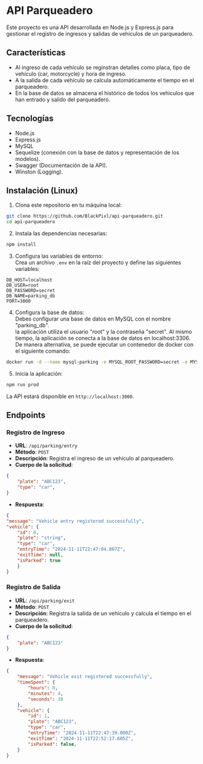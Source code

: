 # API Parqueadero

Este proyecto es una API desarrollada en Node.js y Express.js para gestionar el registro de ingresos y salidas de vehículos de un parqueadero.

## Características

- Al ingreso de cada vehículo se reginstran detalles como placa, tipo de vehículo (car, motorcycle) y hora de ingreso.
- A la salida de cada vehículo se calcula automáticamente el tiempo en el parqueadero.
- En la base de datos se almacena el histórico de todos los vehiculos que han entrado y salido del parqueadero.

## Tecnologías

- Node.js
- Express.js
- MySQL
- Sequelize (conexión con la base de datos y representación de los modelos).
- Swagger (Documentación de la API).
- Winston (Logging).

## Instalación (Linux)

1. Clona este repositorio en tu máquina local:  
```bash
git clone https://github.com/BlackPixl/api-parqueadero.git
cd api-parqueadero
```

2. Instala las dependencias necesarias:  
```bash
npm install
```

3. Configura las variables de entorno:  
Crea un archivo `.env` en la raíz del proyecto y define las siguientes variables:  

```env
DB_HOST=localhost
DB_USER=root
DB_PASSWORD=secret
DB_NAME=parking_db
PORT=3000
```
4. Configura la base de datos:  
Debes configurar una base de datos en MySQL con el nombre "parking_db".  
la aplicación utiliza el usuario "root" y la contraseña "secret". Al mismo tiempo, la aplicación se conecta a la base de datos en localhost:3306.  
De manera alternativa, se puede ejecutar un contenedor de docker con el siguiente comando:  
```bash
docker run -d --name mysql-parking -e MYSQL_ROOT_PASSWORD=secret -e MYSQL_DATABASE=parking_db -p 3306:3306 mysql:5.7
```  

5. Inicia la aplicación:  
```bash
npm run prod
```  

La API estará disponible en `http://localhost:3000`.

## Endpoints

### Registro de Ingreso

- **URL**: `/api/parking/entry`
- **Método**: `POST`
- **Descripción**: Registra el ingreso de un vehículo al parqueadero.
- **Cuerpo de la solicitud**:
```json
{
    "plate": "ABC123",
    "type": "car",
}
```
- **Respuesta**:
```json
{
"message": "Vehicle entry registered successfully",
"vehicle": {
    "id": 0,
    "plate": "string",
    "type": "car",
    "entryTime": "2024-11-11T22:47:04.807Z",
    "exitTime": null,
    "isParked": true
    }
}
```

### Registro de Salida

- **URL**: `/api/parking/exit`
- **Método**: `POST`
- **Descripción**: Registra la salida de un vehículo y calcula el tiempo en el parqueadero.
- **Cuerpo de la solicitud**:
```json
{
    "plate": "ABC123"
}
```
- **Respuesta**:
```json
{
    "message": "Vehicle exit registered successfully",
    "timeSpent": {
        "hours": 0,
        "minutes": 4,
        "seconds": 38
    },
    "vehicle": {
        "id": 1,
        "plate": "ABC123",
        "type": "car",
        "entryTime": "2024-11-11T22:47:39.000Z",
        "exitTime": "2024-11-11T22:52:17.605Z",
        "isParked": false,
    }
}
```

